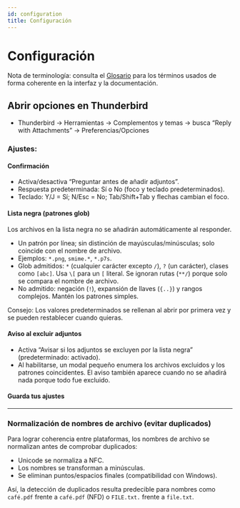 ```yaml
---
id: configuration
title: Configuración
---
```


# Configuración

Nota de terminología: consulta el [Glosario](glossary) para los términos usados de forma coherente en la interfaz y la documentación.

## Abrir opciones en Thunderbird

- Thunderbird → Herramientas → Complementos y temas → busca “Reply with Attachments” → Preferencias/Opciones

### Ajustes:

#### Confirmación

- Activa/desactiva “Preguntar antes de añadir adjuntos”.
- Respuesta predeterminada: Sí o No (foco y teclado predeterminados).
- Teclado: Y/J = Sí; N/Esc = No; Tab/Shift+Tab y flechas cambian el foco.

#### Lista negra (patrones glob)

Los archivos en la lista negra no se añadirán automáticamente al responder.

- Un patrón por línea; sin distinción de mayúsculas/minúsculas; solo coincide con el nombre de archivo.
- Ejemplos: `*.png`, `smime.*`, `*.p7s`.
- Glob admitidos: `*` (cualquier carácter excepto `/`), `?` (un carácter), clases como `[abc]`. Usa `\[` para un `[` literal. Se ignoran rutas (`**/`) porque solo se compara el nombre de archivo.
- No admitido: negación (`!`), expansión de llaves (`{..}`) y rangos complejos. Mantén los patrones simples.

Consejo: Los valores predeterminados se rellenan al abrir por primera vez y se pueden restablecer cuando quieras.

#### Aviso al excluir adjuntos

- Activa “Avisar si los adjuntos se excluyen por la lista negra” (predeterminado: activado).
- Al habilitarse, un modal pequeño enumera los archivos excluidos y los patrones coincidentes. El aviso también aparece cuando no se añadirá nada porque todo fue excluido.

#### Guarda tus ajustes

---

### Normalización de nombres de archivo (evitar duplicados)

Para lograr coherencia entre plataformas, los nombres de archivo se normalizan antes de comprobar duplicados:

- Unicode se normaliza a NFC.
- Los nombres se transforman a minúsculas.
- Se eliminan puntos/espacios finales (compatibilidad con Windows).

Así, la detección de duplicados resulta predecible para nombres como `café.pdf` frente a `café.pdf` (NFD) o `FILE.txt.` frente a `file.txt`.

